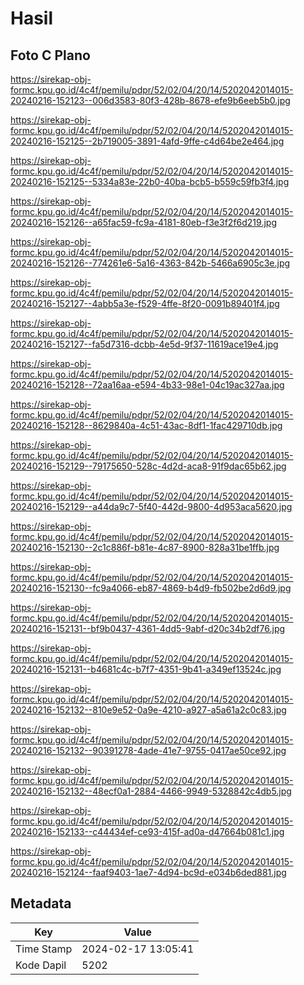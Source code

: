 # Hasil

## Foto C Plano

https://sirekap-obj-formc.kpu.go.id/4c4f/pemilu/pdpr/52/02/04/20/14/5202042014015-20240216-152123--006d3583-80f3-428b-8678-efe9b6eeb5b0.jpg

https://sirekap-obj-formc.kpu.go.id/4c4f/pemilu/pdpr/52/02/04/20/14/5202042014015-20240216-152125--2b719005-3891-4afd-9ffe-c4d64be2e464.jpg

https://sirekap-obj-formc.kpu.go.id/4c4f/pemilu/pdpr/52/02/04/20/14/5202042014015-20240216-152125--5334a83e-22b0-40ba-bcb5-b559c59fb3f4.jpg

https://sirekap-obj-formc.kpu.go.id/4c4f/pemilu/pdpr/52/02/04/20/14/5202042014015-20240216-152126--a65fac59-fc9a-4181-80eb-f3e3f2f6d219.jpg

https://sirekap-obj-formc.kpu.go.id/4c4f/pemilu/pdpr/52/02/04/20/14/5202042014015-20240216-152126--774261e6-5a16-4363-842b-5466a6905c3e.jpg

https://sirekap-obj-formc.kpu.go.id/4c4f/pemilu/pdpr/52/02/04/20/14/5202042014015-20240216-152127--4abb5a3e-f529-4ffe-8f20-0091b89401f4.jpg

https://sirekap-obj-formc.kpu.go.id/4c4f/pemilu/pdpr/52/02/04/20/14/5202042014015-20240216-152127--fa5d7316-dcbb-4e5d-9f37-11619ace19e4.jpg

https://sirekap-obj-formc.kpu.go.id/4c4f/pemilu/pdpr/52/02/04/20/14/5202042014015-20240216-152128--72aa16aa-e594-4b33-98e1-04c19ac327aa.jpg

https://sirekap-obj-formc.kpu.go.id/4c4f/pemilu/pdpr/52/02/04/20/14/5202042014015-20240216-152128--8629840a-4c51-43ac-8df1-1fac429710db.jpg

https://sirekap-obj-formc.kpu.go.id/4c4f/pemilu/pdpr/52/02/04/20/14/5202042014015-20240216-152129--79175650-528c-4d2d-aca8-91f9dac65b62.jpg

https://sirekap-obj-formc.kpu.go.id/4c4f/pemilu/pdpr/52/02/04/20/14/5202042014015-20240216-152129--a44da9c7-5f40-442d-9800-4d953aca5620.jpg

https://sirekap-obj-formc.kpu.go.id/4c4f/pemilu/pdpr/52/02/04/20/14/5202042014015-20240216-152130--2c1c886f-b81e-4c87-8900-828a31be1ffb.jpg

https://sirekap-obj-formc.kpu.go.id/4c4f/pemilu/pdpr/52/02/04/20/14/5202042014015-20240216-152130--fc9a4066-eb87-4869-b4d9-fb502be2d6d9.jpg

https://sirekap-obj-formc.kpu.go.id/4c4f/pemilu/pdpr/52/02/04/20/14/5202042014015-20240216-152131--bf9b0437-4361-4dd5-9abf-d20c34b2df76.jpg

https://sirekap-obj-formc.kpu.go.id/4c4f/pemilu/pdpr/52/02/04/20/14/5202042014015-20240216-152131--b4681c4c-b7f7-4351-9b41-a349ef13524c.jpg

https://sirekap-obj-formc.kpu.go.id/4c4f/pemilu/pdpr/52/02/04/20/14/5202042014015-20240216-152132--810e9e52-0a9e-4210-a927-a5a61a2c0c83.jpg

https://sirekap-obj-formc.kpu.go.id/4c4f/pemilu/pdpr/52/02/04/20/14/5202042014015-20240216-152132--90391278-4ade-41e7-9755-0417ae50ce92.jpg

https://sirekap-obj-formc.kpu.go.id/4c4f/pemilu/pdpr/52/02/04/20/14/5202042014015-20240216-152132--48ecf0a1-2884-4466-9949-5328842c4db5.jpg

https://sirekap-obj-formc.kpu.go.id/4c4f/pemilu/pdpr/52/02/04/20/14/5202042014015-20240216-152133--c44434ef-ce93-415f-ad0a-d47664b081c1.jpg

https://sirekap-obj-formc.kpu.go.id/4c4f/pemilu/pdpr/52/02/04/20/14/5202042014015-20240216-152124--faaf9403-1ae7-4d94-bc9d-e034b6ded881.jpg


## Metadata

| Key        | Value               |
| ---------- | ------------------- |
| Time Stamp | 2024-02-17 13:05:41 |
| Kode Dapil | 5202                |



